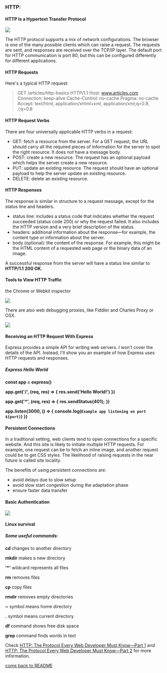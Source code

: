 ### HTTP:

#### HTTP Is a Hypertext Transfer Protocol 

![](https://cdn.tutsplus.com/cdn-cgi/image/width=466/net/authors/jeremymcpeak/http1-request-response.png)

The HTTP protocol supports a mix of network configurations. The browser is one of the many possible clients which can raise a request. The requests are sent, and responses are received over the TCP/IP layer. The default port for HTTP communication is port 80, but this can be configured differently for different applications.

#### HTTP Requests

Here's a typical HTTP request:

> GET /articles/http-basics HTTP/1.1
Host: www.articles.com
Connection: keep-alive
Cache-Control: no-cache
Pragma: no-cache
Accept: text/html, application/xhtml+xml, application/xml;q=0.9, */*;q=0.8

#### HTTP Request Verbs

There are four universally applicable HTTP verbs in a request:

- GET: fetch a resource from the server. For a GET request, the URL should carry all the required pieces of information for the server to spot the right resource. It does not have a message body.
- POST: create a new resource. The request has an optional payload which helps the server create a new resource.
- PUT: update an existing resource. The request should have an optional payload to help the server update an existing resource.
- DELETE: delete an existing resource.

#### HTTP Responses

The response is similar in structure to a request message, except for the status line and headers.

- status line: includes a status code that indicates whether the request succeeded (status code 200) or why the request failed. It also includes the HTTP version and a very brief description of the status.
-  headers: additional information about the response—for example, the content type or information about the server. 
- body (optional): the content of the response. For example, this might be the HTML content of a requested web page or the binary data of an image.

A successful response from the server will have a status line similar to **HTTP/1.1 200 OK**.

#### Tools to View HTTP Traffic

the Chrome or Webkit inspector

![](https://cms-assets.tutsplus.com/cdn-cgi/image/width=850/uploads/users/2790/posts/39788/image-upload/Screenshot_2022_01_28_at_9_24_03_PM.jpg)

There are also web debugging proxies, like Fiddler and Charles Proxy  or OSX. 

![](https://cms-assets.tutsplus.com/cdn-cgi/image/width=850/uploads/users/2790/posts/39788/image-upload/fiddler_classic_ui_1_.jpg)

#### Receiving an HTTP Request With Express

Express provides a simple API for writing web servers. I won't cover the details of the API. Instead, I'll show you an example of how Express uses HTTP requests and responses.

##### Express Hello World

**const app = express()**
 
**app.get('/', (req, res) => {**
    **res.send('Hello World!')**
**})**
 
**app.get('*', (req, res) => {**
    **res.sendStatus(401);**
**})**
 
**app.listen(3000, () => {**
    **console.log(`Example app listening on port ${port}`)**
**})**


#### Persistent Connections

In a traditional setting, web clients tend to open connections for a specific website. And this site is likely to initiate multiple HTTP requests. For example, one request can be to fetch an inline image, and another request could be to get CSS styles. The likelihood of raising requests in the near future is called site locality. 

The benefits of using persistent connections are:

- avoid delays due to slow setup
- avoid slow start congestion during the adaptation phase
- ensure faster data transfer

#### Basic Authentication

![](https://cdn.tutsplus.com/cdn-cgi/image/width=536/net/authors/jeremymcpeak/http2-authentication.png)

#### Linux survival

##### Some useful commands:

**cd**  changes to another directory

**mkdir**  makes a new directory

**'*'** wildcard represents all files

**rm** removes files

**cp** copy files

**rmdir** removes empty directories

**~** symbol means home directory

**.** symbol means current directory

**df** command shows free disk space

**grep** command finds words in text


Check [HTTP: The Protocol Every Web Developer Must Know—Part 1](https://code.tutsplus.com/tutorials/http-the-protocol-every-web-developer-must-know-part-1--net-31177) and [HTTP: The Protocol Every Web Developer Must Know—Part 2](https://code.tutsplus.com/tutorials/http-the-protocol-every-web-developer-must-know-part-2--net-31155) for more information.


[come back to README](../README.md)